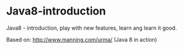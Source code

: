# Java8-introduction
Java8 - introduction, play with new features, learn ang learn it good.

Based on: http://www.manning.com/urma/ (Java 8 in action)
